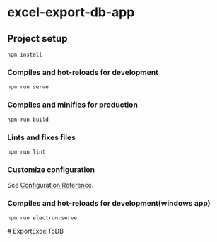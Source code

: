 # excel-export-db-app

## Project setup
```
npm install
```

### Compiles and hot-reloads for development
```
npm run serve
```

### Compiles and minifies for production
```
npm run build
```

### Lints and fixes files
```
npm run lint
```

### Customize configuration
See [Configuration Reference](https://cli.vuejs.org/config/).

### Compiles and hot-reloads for development(windows app)
```
npm run electron:serve  
```
#   E x p o r t E x c e l T o D B  
 